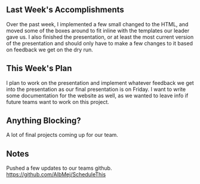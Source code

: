 ## Last Week's Accomplishments

Over the past week, I implemented a few small changed to the HTML, and moved some of the boxes around to fit inline with the templates our leader gave us. I also finished the presentation, or at least the most current version of the presentation and should only have to make a few changes to it based on feedback we get on the dry run. 

## This Week's Plan

I plan to work on the presentation and implement whatever feedback we get into the presentation as our final presentation is on Friday. I want to write some documentation for the website as well, as we wanted to leave info if future teams want to work on this project. 

## Anything Blocking?

A lot of final projects coming up for our team. 

## Notes

Pushed a few updates to our teams github. 
https://github.com/AlbMej/ScheduleThis